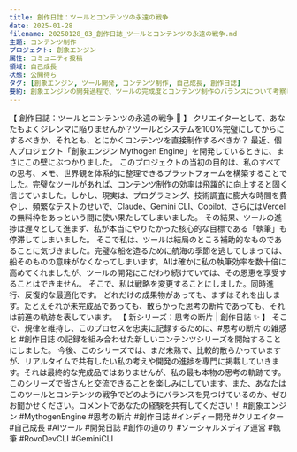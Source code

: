 ```yaml
---
title: 創作日誌：ツールとコンテンツの永遠の戦争
date: 2025-01-28
filename: 20250128_03_創作日誌_ツールとコンテンツの永遠の戦争.md
主題: コンテンツ制作
プロジェクト: 創象エンジン
属性: コミュニティ投稿
領域: 自己成長
状態: 公開待ち
タグ: [創象エンジン, ツール開発, コンテンツ制作, 自己成長, 創作日誌]
要約: 創象エンジンの開発過程で、ツールの完成度とコンテンツ制作のバランスについて考察し、同時進行の反復戦略を採用することを決定した。
---
```


【 創作日誌：ツールとコンテンツの永遠の戦争 💬 】
クリエイターとして、あなたもよくジレンマに陥りませんか？ツールとシステムを100%完璧にしてからにするべきか、それとも、とにかくコンテンツを直接制作するべきか？
最近、個人プロジェクト「創象エンジン Mythogen Engine」を開発しているときに、まさにこの壁にぶつかりました。
このプロジェクトの当初の目的は、私のすべての思考、メモ、世界観を体系的に整理できるプラットフォームを構築することでした。完璧なツールがあれば、コンテンツ制作の効率は飛躍的に向上すると固く信じていました。しかし、現実は、プログラミング、技術調査に膨大な時間を費やし、頻繁なテストのせいで、Claude、Gemini CLI、Copilot、さらにはVercelの無料枠をあっという間に使い果たしてしまいました。
その結果、ツールの進捗は遅々として進まず、私が本当にやりたかった核心的な目標である「執筆」も停滞してしまいました。
そこで私は、ツールは結局のところ補助的なものであることに気づきました。完璧な船を造るために航海の季節を逃してしまっては、船そのものの意味がなくなってしまいます。AIは確かに私の執筆効率を数十倍に高めてくれましたが、ツールの開発にこだわり続けていては、その恩恵を享受することはできません。
そこで、私は戦略を変更することにしました。同時進行、反復的な最適化です。
どれだけの成果物があっても、まずはそれを出します。たとえそれが未完成品であっても、散らかった思考の断片であっても、それは前進の軌跡を表しています。
【 新シリーズ：思考の断片 | 創作日誌 ✨ 】
そこで、規律を維持し、このプロセスを忠実に記録するために、#思考の断片 の雑感と #創作日誌 の記録を組み合わせた新しいコンテンツシリーズを開始することにしました。
今後、このシリーズでは、まだ未熟で、比較的散らかっていますが、リアルタイムで共有したい私の考えや開発の進捗を専門に掲載していきます。それは最終的な完成品ではありませんが、私の最も本物の思考の軌跡です。
このシリーズで皆さんと交流できることを楽しみにしています。また、あなたはこのツールとコンテンツの戦争でどのようにバランスを見つけているのか、ぜひお聞かせください。コメントであなたの経験を共有してください！
#創象エンジン #MythogenEngine
#思考の断片 #創作日誌
#インディー開発 #クリエイター #自己成長 #AIツール #開発日誌 #創作の道のり #ソーシャルメディア運営 #執筆 #RovoDevCLI #GeminiCLI
